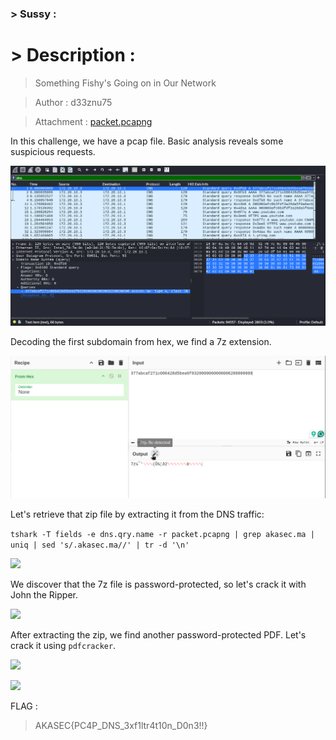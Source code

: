 ### > Sussy :

# > Description :

> Something Fishy's Going on in Our Network

> Author : d33znu75

> Attachment : [packet.pcapng](https://www.mediafire.com/file/mghcng82kcl3fo5/packet.pcapng/file)

In this challenge, we have a pcap file. Basic analysis reveals some suspicious requests.

![](./images/ex1.png)

Decoding the first subdomain from hex, we find a 7z extension.

![](./images/ex2.png)

Let's retrieve that zip file by extracting it from the DNS traffic:

```tshark -T fields -e dns.qry.name -r packet.pcapng | grep akasec.ma | uniq | sed 's/.akasec.ma//' | tr -d '\n'```

![](./images/ex3.png)

We discover that the 7z file is password-protected, so let's crack it with John the Ripper.

![](./images/ex4.png)

After extracting the zip, we find another password-protected PDF. Let's crack it using `pdfcracker`.

![](./images/ex5.png)

![](./images/ex6.png)

FLAG : 
> AKASEC{PC4P_DNS_3xf1ltr4t10n_D0n3!!}